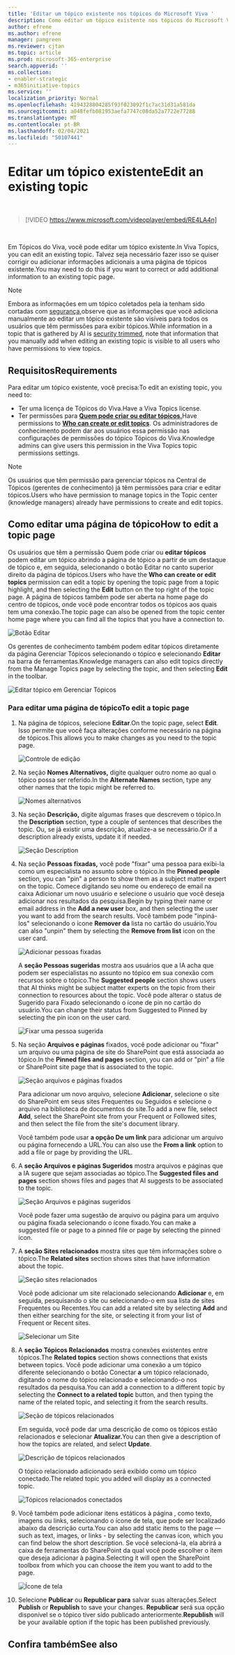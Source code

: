 ```yaml
---
title: 'Editar um tópico existente nos tópicos do Microsoft Viva '
description: Como editar um tópico existente nos tópicos do Microsoft Viva.
author: efrene
ms.author: efrene
manager: pamgreen
ms.reviewer: cjtan
ms.topic: article
ms.prod: microsoft-365-enterprise
search.appverid: ''
ms.collection:
- enabler-strategic
- m365initiative-topics
ms.service: ''
localization_priority: Normal
ms.openlocfilehash: 4194328804285f93f023092f1c7ac31d31a581da
ms.sourcegitcommit: a048fefb081953aefa7747c08da52a7722e77288
ms.translationtype: MT
ms.contentlocale: pt-BR
ms.lasthandoff: 02/04/2021
ms.locfileid: "50107441"
---
```

# <a name="edit-an-existing-topic"></a><span data-ttu-id="2eb36-103">Editar um tópico existente</span><span class="sxs-lookup"><span data-stu-id="2eb36-103">Edit an existing topic</span></span> 

</br>

> [!VIDEO https://www.microsoft.com/videoplayer/embed/RE4LA4n]  

</br>

<span data-ttu-id="2eb36-104">Em Tópicos do Viva, você pode editar um tópico existente.</span><span class="sxs-lookup"><span data-stu-id="2eb36-104">In Viva Topics, you can edit an existing topic.</span></span> <span data-ttu-id="2eb36-105">Talvez seja necessário fazer isso se quiser corrigir ou adicionar informações adicionais a uma página de tópicos existente.</span><span class="sxs-lookup"><span data-stu-id="2eb36-105">You may need to do this if you want to correct or add additional information to an existing topic page.</span></span> 

> [!Note] 
> <span data-ttu-id="2eb36-106">Embora as informações em um tópico coletados pela ia tenham sido cortadas com [segurança,](topic-experiences-security-trimming.md)observe que as informações que você adiciona manualmente ao editar um tópico existente são visíveis para todos os usuários que têm permissões para exibir tópicos.</span><span class="sxs-lookup"><span data-stu-id="2eb36-106">While information in a topic that is gathered by AI is [security trimmed](topic-experiences-security-trimming.md), note that information that you manually add when editing an existing topic is visible to all users who have permissions to view topics.</span></span> 

## <a name="requirements"></a><span data-ttu-id="2eb36-107">Requisitos</span><span class="sxs-lookup"><span data-stu-id="2eb36-107">Requirements</span></span>

<span data-ttu-id="2eb36-108">Para editar um tópico existente, você precisa:</span><span class="sxs-lookup"><span data-stu-id="2eb36-108">To edit an existing topic, you need to:</span></span>
- <span data-ttu-id="2eb36-109">Ter uma licença de Tópicos do Viva.</span><span class="sxs-lookup"><span data-stu-id="2eb36-109">Have a Viva Topics license.</span></span>
- <span data-ttu-id="2eb36-110">Ter permissões para [**Quem pode criar ou editar tópicos.**](https://docs.microsoft.com/microsoft-365/knowledge/topic-experiences-user-permissions)</span><span class="sxs-lookup"><span data-stu-id="2eb36-110">Have permissions to [**Who can create or edit topics**](https://docs.microsoft.com/microsoft-365/knowledge/topic-experiences-user-permissions).</span></span> <span data-ttu-id="2eb36-111">Os administradores de conhecimento podem dar aos usuários essa permissão nas configurações de permissões do tópico Tópicos do Viva.</span><span class="sxs-lookup"><span data-stu-id="2eb36-111">Knowledge admins can give users this permission in the Viva Topics topic permissions settings.</span></span> 

> [!Note] 
> <span data-ttu-id="2eb36-112">Os usuários que têm permissão para gerenciar tópicos na Central de Tópicos (gerentes de conhecimento) já têm permissões para criar e editar tópicos.</span><span class="sxs-lookup"><span data-stu-id="2eb36-112">Users who have permission to manage topics in the Topic center (knowledge managers) already have permissions to create and edit topics.</span></span>

## <a name="how-to-edit-a-topic-page"></a><span data-ttu-id="2eb36-113">Como editar uma página de tópico</span><span class="sxs-lookup"><span data-stu-id="2eb36-113">How to edit a topic page</span></span>

<span data-ttu-id="2eb36-114">Os usuários que têm a permissão Quem pode criar ou **editar tópicos** podem editar um <b></b> tópico abrindo a página de tópico a partir de um destaque de tópico e, em seguida, selecionando o botão Editar no canto superior direito da página de tópicos.</span><span class="sxs-lookup"><span data-stu-id="2eb36-114">Users who have the **Who can create or edit topics** permission can edit a topic by opening the topic page from a topic highlight, and then selecting the <b>Edit</b> button on the top right of the topic page.</span></span> <span data-ttu-id="2eb36-115">A página de tópicos também pode ser aberta na home page do centro de tópicos, onde você pode encontrar todos os tópicos aos quais tem uma conexão.</span><span class="sxs-lookup"><span data-stu-id="2eb36-115">The topic page can also be opened from the topic center home page where you can find all the topics that you have a connection to.</span></span>

   ![Botão Editar](../media/knowledge-management/edit-button.png) </br> 

<span data-ttu-id="2eb36-117">Os gerentes de conhecimento também podem editar tópicos diretamente da página Gerenciar Tópicos selecionando o tópico e selecionando <b>Editar</b> na barra de ferramentas.</span><span class="sxs-lookup"><span data-stu-id="2eb36-117">Knowledge managers can also edit topics directly from the Manage Topics page by selecting the topic, and then selecting <b>Edit</b> in the toolbar.</span></span>

   ![Editar tópico em Gerenciar Tópicos](../media/knowledge-management/manage-topics-edit.png) </br> 

### <a name="to-edit-a-topic-page"></a><span data-ttu-id="2eb36-119">Para editar uma página de tópico</span><span class="sxs-lookup"><span data-stu-id="2eb36-119">To edit a topic page</span></span>

1. <span data-ttu-id="2eb36-120">Na página de tópicos, selecione **Editar**.</span><span class="sxs-lookup"><span data-stu-id="2eb36-120">On the topic page, select **Edit**.</span></span> <span data-ttu-id="2eb36-121">Isso permite que você faça alterações conforme necessário na página de tópicos.</span><span class="sxs-lookup"><span data-stu-id="2eb36-121">This allows you to make changes as you need to the topic page.</span></span>

   ![Controle de edição](../media/knowledge-management/topic-page-edit.png) </br>  


2. <span data-ttu-id="2eb36-123">Na seção <b>Nomes Alternativos,</b> digite qualquer outro nome ao qual o tópico possa ser referido.</span><span class="sxs-lookup"><span data-stu-id="2eb36-123">In the <b>Alternate Names</b> section, type any other names that the topic might be referred to.</span></span> 

    ![Nomes alternativos](../media/knowledge-management/alt-names.png) </br> 
3. <span data-ttu-id="2eb36-125">Na seção <b>Descrição,</b> digite algumas frases que descrevem o tópico.</span><span class="sxs-lookup"><span data-stu-id="2eb36-125">In the <b>Description</b> section, type a couple of sentences that describes the topic.</span></span> <span data-ttu-id="2eb36-126">Ou, se já existir uma descrição, atualize-a se necessário.</span><span class="sxs-lookup"><span data-stu-id="2eb36-126">Or if a description already exists, update it if needed.</span></span>

    ![Seção Description](../media/knowledge-management/description.png)</br>

4. <span data-ttu-id="2eb36-128">Na seção <b>Pessoas fixadas,</b> você pode "fixar" uma pessoa para exibi-la como um especialista no assunto sobre o tópico.</span><span class="sxs-lookup"><span data-stu-id="2eb36-128">In the <b>Pinned people</b> section, you can "pin" a person to show them as a subject matter expert on the topic.</span></span> <span data-ttu-id="2eb36-129">Comece digitando seu nome ou <b></b> endereço de email na caixa Adicionar um novo usuário e selecione o usuário que você deseja adicionar nos resultados da pesquisa.</span><span class="sxs-lookup"><span data-stu-id="2eb36-129">Begin by typing their name or email address in the <b>Add a new user</b> box, and then selecting the user you want to add from the search results.</span></span> <span data-ttu-id="2eb36-130">Você também pode "inpiná-los" selecionando o ícone <b>Remover da</b> lista no cartão do usuário.</span><span class="sxs-lookup"><span data-stu-id="2eb36-130">You can also "unpin" them by selecting the <b>Remove from list</b> icon on the user card.</span></span>
 
    ![Adicionar pessoas fixadas](../media/knowledge-management/pinned-people.png)</br>

    <span data-ttu-id="2eb36-132">A <b>seção Pessoas sugeridas</b> mostra aos usuários que a IA acha que podem ser especialistas no assunto no tópico em sua conexão com recursos sobre o tópico.</span><span class="sxs-lookup"><span data-stu-id="2eb36-132">The <b>Suggested people</b> section shows users that AI thinks might be subject matter experts on the topic from their connection to resources about the topic.</span></span> <span data-ttu-id="2eb36-133">Você pode alterar o status de Sugerido para Fixado selecionando o ícone de pin no cartão do usuário.</span><span class="sxs-lookup"><span data-stu-id="2eb36-133">You can change their status from Suggested to Pinned by selecting the pin icon on the user card.</span></span>

   ![Fixar uma pessoa sugerida](../media/knowledge-management/suggested-people.png)</br>

5. <span data-ttu-id="2eb36-135">Na seção <b>Arquivos e páginas</b> fixados, você pode adicionar ou "fixar" um arquivo ou uma página de site do SharePoint que está associada ao tópico.</span><span class="sxs-lookup"><span data-stu-id="2eb36-135">In the <b>Pinned files and pages</b> section, you can add or "pin" a file or SharePoint site page that is associated to the topic.</span></span>

   ![Seção arquivos e páginas fixados](../media/knowledge-management/pinned-files-and-pages.png)</br>
 
    <span data-ttu-id="2eb36-137">Para adicionar um novo arquivo, selecione <b>Adicionar</b>, selecione o site do SharePoint em seus sites Frequentes ou Seguidos e selecione o arquivo na biblioteca de documentos do site.</span><span class="sxs-lookup"><span data-stu-id="2eb36-137">To add a new file, select <b>Add</b>, select the SharePoint site from your Frequent or Followed sites, and then select the file from the site's document library.</span></span>

    <span data-ttu-id="2eb36-138">Você também pode usar <b>a opção De um link</b> para adicionar um arquivo ou página fornecendo a URL.</span><span class="sxs-lookup"><span data-stu-id="2eb36-138">You can also use the <b>From a link</b> option to add a file or page by providing the URL.</span></span> 

6. <span data-ttu-id="2eb36-139">A <b>seção Arquivos e páginas Sugeridos</b> mostra arquivos e páginas que a IA sugere que sejam associadas ao tópico.</span><span class="sxs-lookup"><span data-stu-id="2eb36-139">The <b>Suggested files and pages</b> section shows files and pages that AI suggests to be associated to the topic.</span></span>

   ![Seção Arquivos e páginas sugeridos](../media/knowledge-management/suggested-files-and-pages.png)</br>

    <span data-ttu-id="2eb36-141">Você pode fazer uma sugestão de arquivo ou página para um arquivo ou página fixada selecionando o ícone fixado.</span><span class="sxs-lookup"><span data-stu-id="2eb36-141">You can make a suggested file or page to a pinned file or page by selecting the pinned icon.</span></span>

7.  <span data-ttu-id="2eb36-142">A <b>seção Sites relacionados</b> mostra sites que têm informações sobre o tópico.</span><span class="sxs-lookup"><span data-stu-id="2eb36-142">The <b>Related sites</b> section shows sites that have information about the topic.</span></span> 

    ![Seção sites relacionados](../media/knowledge-management/related-sites.png)</br>

    <span data-ttu-id="2eb36-144">Você pode adicionar um site relacionado selecionando <b>Adicionar</b> e, em seguida, pesquisando o site ou selecionando-o em sua lista de sites Frequentes ou Recentes.</span><span class="sxs-lookup"><span data-stu-id="2eb36-144">You can add a related site by selecting <b>Add</b> and then either searching for the site, or selecting it from your list of Frequent or Recent sites.</span></span></br>
    
    ![Selecionar um Site](../media/knowledge-management/sites.png)</br>

8. <span data-ttu-id="2eb36-146">A <b>seção Tópicos Relacionados</b> mostra conexões existentes entre tópicos.</span><span class="sxs-lookup"><span data-stu-id="2eb36-146">The <b>Related topics</b> section shows connections that exists between topics.</span></span> <span data-ttu-id="2eb36-147">Você pode adicionar uma conexão a um tópico diferente selecionando o botão Conectar <b>a</b> um tópico relacionado, digitando o nome do tópico relacionado e selecionando-o nos resultados da pesquisa.</span><span class="sxs-lookup"><span data-stu-id="2eb36-147">You can add a connection to a different topic by selecting the <b>Connect to a related topic</b> button, and then typing the name of the related topic, and selecting it from the search results.</span></span> 

   ![Seção de tópicos relacionados](../media/knowledge-management/related-topic.png)</br>  

    <span data-ttu-id="2eb36-149">Em seguida, você pode dar uma descrição de como os tópicos estão relacionados e selecionar <b>Atualizar.</b></span><span class="sxs-lookup"><span data-stu-id="2eb36-149">You can then give a description of how the topics are related, and select <b>Update</b>.</span></span></br>

   ![Descrição de tópicos relacionados](../media/knowledge-management/related-topics-update.png)</br> 

   <span data-ttu-id="2eb36-151">O tópico relacionado adicionado será exibido como um tópico conectado.</span><span class="sxs-lookup"><span data-stu-id="2eb36-151">The related topic you added will display as a connected topic.</span></span>

   ![Tópicos relacionados conectados](../media/knowledge-management/related-topics-final.png)</br> 


9. <span data-ttu-id="2eb36-153">Você também pode adicionar itens estáticos à página , como texto, imagens ou links, selecionando o ícone de tela, que pode ser localizado abaixo da descrição curta.</span><span class="sxs-lookup"><span data-stu-id="2eb36-153">You can also add static items to the page — such as text, images, or links - by selecting the canvas icon, which you can find below the short description.</span></span> <span data-ttu-id="2eb36-154">Se você selecioná-la, ela abrirá a caixa de ferramentas do SharePoint da qual você pode escolher o item que deseja adicionar à página.</span><span class="sxs-lookup"><span data-stu-id="2eb36-154">Selecting it will open the SharePoint toolbox from which you can choose the item you want to add to the page.</span></span>

   ![Ícone de tela](../media/knowledge-management/webpart-library.png)</br> 


10. <span data-ttu-id="2eb36-156">Selecione **Publicar** ou **Republicar para** salvar suas alterações.</span><span class="sxs-lookup"><span data-stu-id="2eb36-156">Select **Publish** or **Republish** to save your changes.</span></span> <span data-ttu-id="2eb36-157">**Republicar** será sua opção disponível se o tópico tiver sido publicado anteriormente.</span><span class="sxs-lookup"><span data-stu-id="2eb36-157">**Republish** will be your available option if the topic has been published previously.</span></span>


## <a name="see-also"></a><span data-ttu-id="2eb36-158">Confira também</span><span class="sxs-lookup"><span data-stu-id="2eb36-158">See also</span></span>



  






